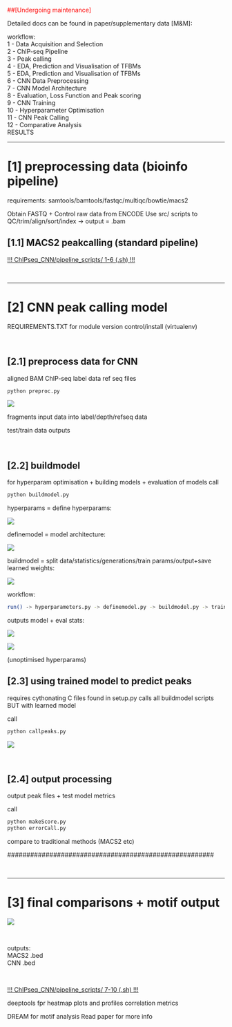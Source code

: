 <p style="color:red">
##[Undergoing maintenance]
</p>

Detailed docs can be found in paper/supplementary data [M&M]:

workflow: <br>
1 -	Data Acquisition and Selection <br>
2 -	ChIP-seq Pipeline <br>
3 -	Peak calling <br>
4 -	EDA, Prediction and Visualisation of TFBMs <br>
5 -	EDA, Prediction and Visualisation of TFBMs <br>
6 -	CNN Data Preprocessing <br>
7 -	CNN Model Architecture <br>
8 -	Evaluation, Loss Function and Peak scoring<br>
9 -	CNN Training<br>
10 - Hyperparameter Optimisation<br>
11 - CNN Peak Calling<br>
12 - Comparative Analysis<br>
RESULTS<br>

-----------------------

# [1] preprocessing data (bioinfo pipeline)

requirements: samtools/bamtools/fastqc/multiqc/bowtie/macs2

Obtain FASTQ + Control raw data from ENCODE
Use src/ scripts to QC/trim/align/sort/index -> output = .bam

## [1.1] MACS2 peakcalling (standard pipeline)


<ins>!!! ChIPseq_CNN/pipeline_scripts/ 1-6 (.sh) !!!</ins>

<br>

-----------------------

# [2] CNN peak calling model

REQUIREMENTS.TXT for module version control/install (virtualenv)

<br>

## [2.1] preprocess data for CNN

aligned BAM ChIP-seq
label data
ref seq files

```sh
python preproc.py
```

<p align="left">
    <img src="pics/preproc.png">
</p>

fragments input data into label/depth/refseq data

test/train data outputs

<br>

## [2.2] buildmodel

for hyperparam optimisation + building models + evaluation of models
call
```sh
python buildmodel.py
```
hyperparams = define hyperparams:

<p align="left">
    <img src="pics/defineHP.png">
</p>

definemodel = model architecture:

<p align="left">
    <img src="pics/definemodel.png">
</p>

buildmodel = split data/statistics/generations/train params/output+save learned weights:

<p align="left">
    <img src="pics/buildmodel.png">
</p>


workflow:
```sh
run() -> hyperparameters.py -> definemodel.py -> buildmodel.py -> trained output model + eval stats
```
outputs model + eval stats:

<p align="left">
    <img src="pics/modeloutput_evals.png">
</p>

<p align="left">
    <img src="pics/modeltrainevalgraphs.png">
</p>
(unoptimised hyperparams)

<br>

## [2.3] using trained model to predict peaks

requires cythonating C files found in setup.py 
calls all buildmodel scripts BUT with learned model

call
```sh
python callpeaks.py
```

<p align="left">
    <img src="pics/peakcalling.png">
</p>

<br>

## [2.4] output processing

output peak files + test model metrics

call
```sh
python makeScore.py
python errorCall.py
```
compare to traditional methods (MACS2 etc)

######################################################

<br>

-----------------------

# [3] final comparisons + motif output

<p align="left">
    <img src="pics/testdataeval.png">
</p>

<br>

outputs: <br>
MACS2 .bed <br>
CNN .bed <br>

<br>

<ins>!!! ChIPseq_CNN/pipeline_scripts/ 7-10 (.sh) !!!</ins>

deeptools fpr heatmap plots and profiles
correlation metrics

DREAM for motif analysis
Read paper for more info

<br>
